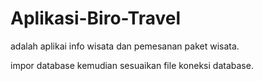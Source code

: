 # Aplikasi-Biro-Travel
adalah aplikai info wisata dan pemesanan paket wisata.

impor database kemudian sesuaikan file koneksi database.

